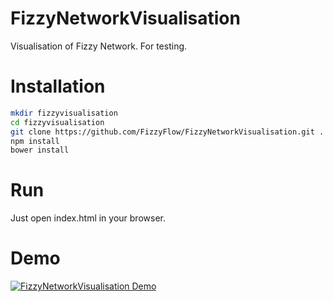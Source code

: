# FizzyNetworkVisualisation
Visualisation of Fizzy Network. For testing.

# Installation

```bash
mkdir fizzyvisualisation
cd fizzyvisualisation
git clone https://github.com/FizzyFlow/FizzyNetworkVisualisation.git .
npm install
bower install
```
# Run

Just open index.html in your browser.

# Demo

[![FizzyNetworkVisualisation Demo](https://img.youtube.com/vi/bkBqAc8G7UM/0.jpg)](https://youtu.be/bkBqAc8G7UM)

